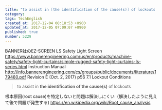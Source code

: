 ```yaml
---
title: "to assist in [the identification of the cause(s)] of lockouts | root cause analysis"
category: 
tags: TechEnglish
created_at: 2017-12-04 08:18:53 +0900
updated_at: 2017-12-05 07:09:07 +0900
published: true
number: 5229
---
```


BANNER社のEZ-SCREEN LS Safety Light Screen
https://www.bannerengineering.com/us/en/products/machine-safety/safety-light-curtains/simple-rugged-safety-light-curtains-ls-series.html
Instruction Manual
http://info.bannerengineering.com/cs/groups/public/documents/literature/179480.pdf
Revision E (Oct. 2, 2017)
p56
7.1 Lockout Conditions

> to assist in **the identification of the cause(s)** of lockouts

根本原因(root cause)を特定しないと問題は解決しにくい（解決したように見えて後で問題が発生する)
https://en.wikipedia.org/wiki/Root_cause_analysis
